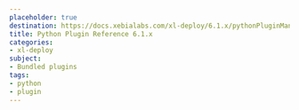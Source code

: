 ```yaml
---
placeholder: true
destination: https://docs.xebialabs.com/xl-deploy/6.1.x/pythonPluginManual.html
title: Python Plugin Reference 6.1.x
categories:
- xl-deploy
subject:
- Bundled plugins
tags:
- python
- plugin
---
```

